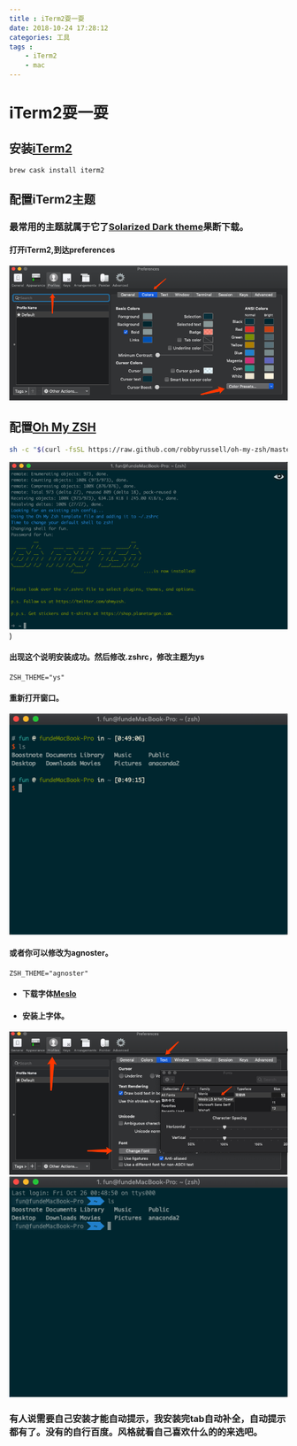 ```yaml
---
title : iTerm2耍一耍
date: 2018-10-24 17:28:12
categories: 工具
tags :
	- iTerm2
	- mac
---
```

# iTerm2耍一耍
## 安装[iTerm2](https://www.iterm2.com/)
```
brew cask install iterm2
```
## 配置iTerm2主题
### 最常用的主题就属于它了[Solarized Dark theme](https://ethanschoonover.com/solarized/)果断下载。
#### 打开iTerm2,到达preferences  
![color](iTerm2耍一耍/color.png)  
## 配置[Oh My ZSH](https://ohmyz.sh/)
```bash
sh -c "$(curl -fsSL https://raw.github.com/robbyrussell/oh-my-zsh/master/tools/install.sh)"
```
![zsh](iTerm2耍一耍/zsh.png))  
#### 出现这个说明安装成功。然后修改.zshrc，修改主题为ys
```
ZSH_THEME="ys"
```
#### 重新打开窗口。  
![ys](iTerm2耍一耍/ys.png)
#### 或者你可以修改为agnoster。
```
ZSH_THEME="agnoster"
```
- #### 下载字体[Meslo](https://github.com/powerline/fonts/blob/master/Meslo%20Slashed/Meslo%20LG%20M%20Regular%20for%20Powerline.ttf)
- #### 安装上字体。
![font](iTerm2耍一耍/font.png)
![agnoster](iTerm2耍一耍/agnoster.png)

### 有人说需要自己安装才能自动提示，我安装完tab自动补全，自动提示都有了。没有的自行百度。风格就看自己喜欢什么的的来选吧。
